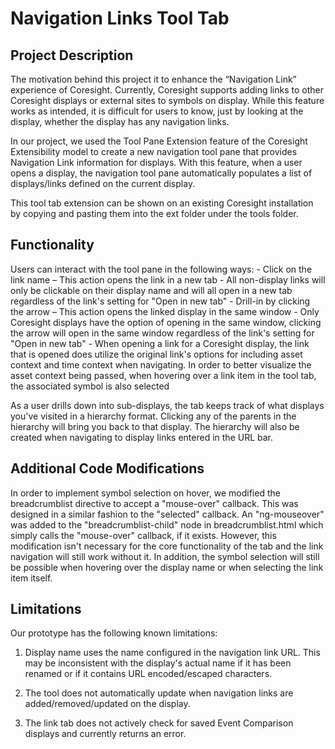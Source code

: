 <h1>Navigation Links Tool Tab</h1>

<h2>Project Description</h2>
The motivation behind this project it to enhance the “Navigation Link” experience of Coresight. Currently, Coresight supports adding links to other Coresight displays or external sites to symbols on display. While this feature works as intended, it is difficult for users to know, just by looking at the display, whether the display has any navigation links.

In our project, we used the Tool Pane Extension feature of the Coresight Extensibility model to create a new navigation tool pane that provides Navigation Link information for displays. With this feature, when a user opens a display, the navigation tool pane automatically populates a list of displays/links defined on the current display. 

This tool tab extension can be shown on an existing Coresight installation by copying and pasting them into the ext folder under the tools folder.

<h2>Functionality</h2>
Users can interact with the tool pane in the following ways:
- Click on the link name – This action opens the link in a new tab
	- All non-display links will only be clickable on their display name and will all open in a new tab regardless of the link's setting for "Open in new tab"
- Drill-in by clicking the arrow – This action opens the linked display in the same window
	- Only Coresight displays have the option of opening in the same window, clicking the arrow will open in the same window regardless of the link's setting for "Open in new tab"
	- When opening a link for a Coresight display, the link that is opened does utilize the original link's options for including asset context and time context when navigating. In order to better visualize the asset context being passed, when hovering over a link item in the tool tab, the associated symbol is also selected

As a user drills down into sub-displays, the tab keeps track of what displays you've visited in a hierarchy format. Clicking any of the parents in the hierarchy will bring you back to that display. The hierarchy will also be created when navigating to display links entered in the URL bar.

<h2>Additional Code Modifications</h2>

In order to implement symbol selection on hover, we modified the breadcrumblist directive to accept a "mouse-over" callback. This was designed in a similar fashion to the "selected" callback. An "ng-mouseover" was added to the "breadcrumblist-child" node in breadcrumblist.html which simply calls the "mouse-over" callback, if it exists. However, this modification isn't necessary for the core functionality of the tab and the link navigation will still work without it. In addition, the symbol selection will still be possible when hovering over the display name or when selecting the link item itself.

<h2>Limitations</h2>

Our prototype has the following known limitations:

1. Display name uses the name configured in the navigation link URL. This may be inconsistent with the display's actual name if it has been renamed or if it contains URL encoded/escaped characters.

2. The tool does not automatically update when navigation links are added/removed/updated on the display.

3. The link tab does not actively check for saved Event Comparison displays and currently returns an error.
